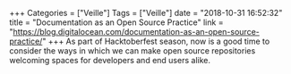 +++
Categories = ["Veille"]
Tags = ["Veille"]
date = "2018-10-31 16:52:32"
title = "Documentation as an Open Source Practice"
link = "https://blog.digitalocean.com/documentation-as-an-open-source-practice/"
+++
As part of Hacktoberfest season, now is a good time to consider the ways in which we can make open source repositories welcoming spaces for developers and end users alike.